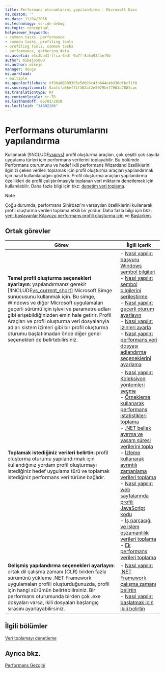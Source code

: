 ```yaml
---
title: Performans oturumlarını yapılandırma | Microsoft Docs
ms.custom: ''
ms.date: 11/04/2016
ms.technology: vs-ide-debug
ms.topic: conceptual
helpviewer_keywords:
- common tasks, performance
- common tasks, profiling tools
- profiling tools, common tasks
- performance, gathering data
ms.assetid: e1c3ba41-ffca-4edf-9a7f-8a5a9244ef9b
author: mikejo5000
ms.author: mikejo
manager: douge
ms.workload:
- multiple
ms.openlocfilehash: df9ba88809303e5d093c4fb644e4b936dfbcf1f0
ms.sourcegitcommit: 0aafcfa08ef74f162af2e5079be77061d7885cac
ms.translationtype: MT
ms.contentlocale: tr-TR
ms.lasthandoff: 06/01/2018
ms.locfileid: "34692206"
---
```

# <a name="configure-performance-sessions"></a>Performans oturumlarını yapılandırma
Kullanarak [!INCLUDE[vsprvs](../code-quality/includes/vsprvs_md.md)] profil oluşturma araçları, çok çeşitli çok sayıda uygulama türleri için performans verilerini toplayabilir. Bu bölümde Performans oturumunu ve hedef ikili performans Wizardand özelliklerini ilginizi çeken verileri toplamak için profil oluşturma araçları yapılandırmak için nasıl kullanılacağını gösterir. Profil oluşturma araçları yapılandırma özellikleri de profil çalıştırılmasıyla toplanan veri miktarını denetlemek için kullanılabilir. Daha fazla bilgi için bkz: [denetim veri toplama](../profiling/controlling-data-collection.md).  
  
> [!NOTE]
>  Çoğu durumda, performans Sihirbazı'nı varsayılan özelliklerini kullanarak profil oluşturma verileri toplama etkili bir yoldur. Daha fazla bilgi için bkz: [yeni başlayanlar Kılavuzu performans profili oluşturma için](../profiling/beginners-guide-to-performance-profiling.md) ve [Başlarken](../profiling/getting-started-with-performance-tools.md).  
  
## <a name="common-tasks"></a>Ortak görevler
  
|Görev|İlgili içerik|  
|----------|---------------------|  
|**Temel profil oluşturma seçenekleri ayarlayın:** yapılandırmanız gerekir [!INCLUDE[vs_current_short](../code-quality/includes/vs_current_short_md.md)] Microsoft Simge sunucusunu kullanmak için. Bu simge, Windows ve diğer Microsoft uygulamaları geçerli sürümü için işlevi ve parametre adları gibi erişebildiğinizden emin hale getirir. Profil Araçları ve profil oluşturma veri dosyalarıyla adları sistem izinleri gibi bir profil oluşturma oturumu başlatılmadan önce diğer genel seçenekleri de belirtebilirsiniz.|-   [Nasıl yapılır: başvuru Windows sembol bilgileri](../profiling/how-to-reference-windows-symbol-information.md)<br />-   [Nasıl yapılır: sembol bilgilerini serileştirme](../profiling/how-to-serialize-symbol-information.md)<br />-   [Nasıl yapılır: geçerli oturum ayarlayın](../profiling/how-to-set-the-current-session.md)<br />-   [Nasıl yapılır: izinleri ayarla](../profiling/how-to-set-permissions.md)<br />-   [Nasıl yapılır: performans veri dosyası adlandırma seçeneklerini ayarlama](../profiling/how-to-set-performance-data-file-name-options.md)|  
|**Toplamak istediğiniz verileri belirtin:** profil oluşturma oturumu yapılandırmak için kullandığınız yordam profil oluşturmayı istediğiniz hedef uygulama türü ve toplamak istediğiniz performans veri türüne bağlıdır.|-   [Nasıl yapılır: Koleksiyon yöntemleri seçme](../profiling/how-to-choose-collection-methods.md)<br />-   [Örnekleme kullanarak performans istatistikleri toplama](../profiling/collecting-performance-statistics-by-using-sampling.md)<br />-   [.NET bellek ayırma ve yaşam süresi verilerini topla](../profiling/collecting-dotnet-memory-allocation-and-lifetime-data.md)<br />-   [İzleme kullanarak ayrıntılı zamanlama verileri toplama](../profiling/collecting-detailed-timing-data-by-using-instrumentation.md)<br />-   [Nasıl yapılır: web sayfalarında profili JavaScript kodu](../profiling/how-to-profile-javascript-code-in-web-pages.md)<br />-   [İş parçacığı ve işlem eşzamanlılık verileri toplama](../profiling/collecting-thread-and-process-concurrency-data.md)<br />-   [Ek performans verileri toplama](../profiling/collecting-additional-performance-data.md)|  
|**Gelişmiş yapılandırma seçenekleri ayarlayın:** ortak dil çalışma zamanı (CLR) birden fazla sürümünü yükleme .NET Framework uygulamaları profili oluşturduğunuzda, profil için hangi sürümün belirtebilirsiniz. Bir performans oturumunda birden çok .exe dosyaları varsa, ikili dosyaları başlangıç sırasını ayarlayabilirsiniz.|-   [Nasıl yapılır: .NET Framework çalışma zamanı belirtin](../profiling/how-to-specify-the-dotnet-framework-runtime.md)<br />-   [Nasıl yapılır: başlatmak için ikili belirtin](../profiling/how-to-specify-the-binary-to-start.md)|  
  
## <a name="related-sections"></a>İlgili bölümler  
 [Veri toplamayı denetleme](../profiling/controlling-data-collection.md)  
  
## <a name="see-also"></a>Ayrıca bkz.  
 [Performans Gezgini](../profiling/performance-explorer.md)